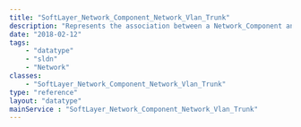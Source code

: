 ```yaml
---
title: "SoftLayer_Network_Component_Network_Vlan_Trunk"
description: "Represents the association between a Network_Component and Network_Vlan in the manner of a 'trunk'. Trunking a VLAN to a port allows that ports to receive and send packets tagged with the corresponding VLAN number. "
date: "2018-02-12"
tags:
    - "datatype"
    - "sldn"
    - "Network"
classes:
    - "SoftLayer_Network_Component_Network_Vlan_Trunk"
type: "reference"
layout: "datatype"
mainService : "SoftLayer_Network_Component_Network_Vlan_Trunk"
---
```

